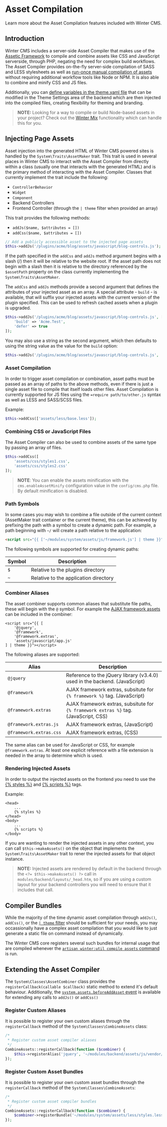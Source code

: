 # Asset Compilation

<div class="og-description">
    Learn more about the Asset Compilation features included with Winter CMS.
</div>

## Introduction

Winter CMS includes a server-side Asset Compiler that makes use of the [Assetic Framework](https://github.com/assetic-php/assetic) to compile and combine assets like CSS and JavaScript serverside, through PHP, negating the need for complex build workflows. The Asset Compiler provides on-the-fly server-side compilation of SASS and LESS stylesheets as well as [run-once manual compilation of assets](#compiler-bundles) without requiring additional workflow tools like Node or NPM. It is also able to combine and minify CSS and JS files.

Additionally, you can [define variables in the theme.yaml file](../themes/development#combiner-vars) that can be modified in the Theme Settings area of the backend which are then injected into the compiled files, creating flexibility for theming and branding.

> **NOTE:** Looking for a way to compile or build Node-based assets in your project? Check out the [Winter Mix](../console/asset-compilation) functionality which can handle this for you.

## Injecting Page Assets

Asset injection into the generated HTML of Winter CMS powered sites is handled by the `System\Traits\AssetMaker` trait. This trait is used in several places in Winter CMS to interact with the Asset Compiler from directly within a class (usually one that interacts with the generated HTML) and is the primary method of interacting with the Asset Compiler. Classes that currently implement the trait include the following:

- `ControllerBehavior`
- `Widget`
- `Component`
- Backend Controllers
- Frontend Controller (through the `| theme` filter when provided an array)

This trait provides the following methods:

- `addJs($name, $attributes = [])`
- `addCss($name, $attributes = [])`

```php
// Add a publicly accessible asset to the injected page assets
$this->addJs('/plugins/acme/blog/assets/javascript/blog-controls.js');
```

If the path specified in the `addCss` and `addJs` method argument begins with a slash (/) then it will be relative to the website root. If the asset path does not begin with a slash then it is relative to the directory referenced by the `$assetPath` property on the class currently implementing the `System\Traits\AssetMaker`.

The `addCss` and `addJs` methods provide a second argument that defines the attributes of your injected asset as an array. A special attribute - `build` - is available, that will suffix your injected assets with the current version of the plugin specified. This can be used to refresh cached assets when a plugin is upgraded.

```php
$this->addJs('/plugins/acme/blog/assets/javascript/blog-controls.js', [
    'build' => 'Acme.Test',
    'defer' => true
]);
```

You may also use a string as the second argument, which then defaults to using the string value as the value for the `build` option:

```php
$this->addJs('/plugins/acme/blog/assets/javascript/blog-controls.js', 'Acme.Test');
```

### Asset Compilation

In order to trigger asset compilation or combination, asset paths must be passed as an array of paths to the above methods, even if there is just a single asset file to compile that itself loads other files. Asset Compilation is currently supported for JS files using the `=require path/to/other.js` syntax as well as LESS and SASS/SCSS files.

Example:

```php
$this->addCss(['assets/less/base.less']);
```

### Combining CSS or JavaScript Files

The Asset Compiler can also be used to combine assets of the same type by passing an array of files.

```php
$this->addCss([
    'assets/css/styles1.css',
    'assets/css/styles2.css'
]);
```

> **NOTE**: You can enable the assets minification with the `cms.enableAssetMinify` configuration value in the `config/cms.php` file. By default minification is disabled.

### Path Symbols

In some cases you may wish to combine a file outside of the current context (AssetMaker trait container or the current theme), this can be achieved by prefixing the path with a symbol to create a dynamic path. For example, a path beginning with `~/` will create a path relative to the application:

```html
<script src="{{ ['~/modules/system/assets/js/framework.js'] | theme }}"></script>
```

The following symbols are supported for creating dynamic paths:

Symbol | Description
------------- | -------------
`$` | Relative to the plugins directory
`~` | Relative to the application directory

### Combiner Aliases

The asset combiner supports common aliases that substitute file paths, these will begin with the `@` symbol. For example the [AJAX framework assets](../ajax/introduction#framework-script) can be included in the combiner:

```twig
<script src="{{ [
    '@jquery',
    '@framework',
    '@framework.extras',
    'assets/javascript/app.js'
] | theme }}"></script>
```

The following aliases are supported:

Alias | Description
------------- | -------------
`@jquery` | Reference to the jQuery library (v3.4.0) used in the backend. (JavaScript)
`@framework` | AJAX framework extras, subsitute for `{% framework %}` tag. (JavaScript)
`@framework.extras` | AJAX framework extras, subsitute for `{% framework extras %}` tag. (JavaScript, CSS)
`@framework.extras.js` | AJAX framework extras, (JavaScript)
`@framework.extras.css` | AJAX framework extras, (CSS)

The same alias can be used for JavaScript or CSS, for example `@framework.extras`. At least one explicit reference with a file extension is needed in the array to determine which is used.

### Rendering Injected Assets

In order to output the injected assets on the frontend you need to use the [{% styles %}](../markup/tag-styles) and [{% scripts %}](../markup/tag-scripts) tags.

Example:

```twig
<head>
    ...
    {% styles %}
</head>
<body>
    ...
    {% scripts %}
</body>
```

If you are wanting to render the injected assets in any other context, you can call `$this->makeAssets()` on the object that implements the `System\Traits\AssetMaker` trait to rener the injected assets for that object instance.

> **NOTE:** Injected assets are rendered by default in the backend through the `<?= $this->makeAssets() ?>` call in `modules/backend/layouts/_head.htm`, so if you are using a custom layout for your backend controllers you will need to ensure that it includes that call.

## Compiler Bundles

While the majority of the time dynamic asset compilation through `addJs()`, `addCss()`, or the [`| theme` filter](../markup/filter-theme) should be sufficient for your needs, you may occassionally have a complex asset compilation that you would like to just generate a static file on command instead of dynamically.

The Winter CMS core registers several such bundles for internal usage that are compiled whenever the [`artisan winter:util compile assets` command](../console/utilities#winter-util-compile-assets) is run.

## Extending the Asset Compiler

The `System\Classes\AssetCombiner` class provides the `registerCallback(callable $callback)` static method to extend it's default behaviour. Additionally, the [`system.assets.beforeAddAsset` event](../events/event/system.assets.beforeAddAsset) is available for extending any calls to `addJs()` or `addCss()`

### Register Custom Aliases

It is possible to register your own custom aliases through the `registerCallback` method of the `System\Classes\CombineAssets` class:

```php
/*
 * Register custom asset compiler aliases
 */
CombineAssets::registerCallback(function ($combiner) {
    $this->registerAlias('jquery', '~/modules/backend/assets/js/vendor/jquery-and-migrate.min.js');
});
```

### Register Custom Asset Bundles

It is possible to register your own custom asset bundles through the `registerCallback` method of the `System\Classes\CombineAssets`:

```php
/*
 * Register custom asset compiler bundles
 */
CombineAssets::registerCallback(function ($combiner) {
    $combiner->registerBundle('~/modules/system/assets/less/styles.less', '$/myauthor/myplugin/assets/css/generate-styles.css');
});
```
